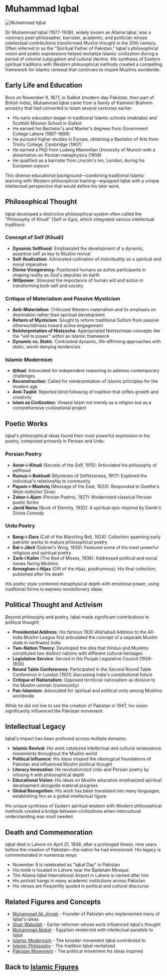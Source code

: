# Muhammad Iqbal

![Muhammad Iqbal](../../images/iqbal.jpg)

Sir Muhammad Iqbal (1877-1938), widely known as Allama Iqbal, was a visionary poet-philosopher, barrister, academic, and politician whose intellectual contributions transformed Muslim thought in the 20th century. Often referred to as the "Spiritual Father of Pakistan," Iqbal's philosophical vision and poetic expressions helped revitalize Islamic civilization during a period of colonial subjugation and cultural decline. His synthesis of Eastern spiritual traditions with Western philosophical methods created a compelling framework for Islamic renewal that continues to inspire Muslims worldwide.

## Early Life and Education

Born on November 9, 1877, in Sialkot (modern-day Pakistan, then part of British India), Muhammad Iqbal came from a family of Kashmiri Brahmin ancestry that had converted to Islam several centuries earlier:

- His early education began in traditional Islamic schools (maktabs) and Scottish Mission School in Sialkot
- He earned his Bachelor's and Master's degrees from Government College Lahore (1897-1899)
- He pursued higher studies in Europe, obtaining a Bachelor of Arts from Trinity College, Cambridge (1907)
- He earned a PhD from Ludwig Maximilian University of Munich with a dissertation on Persian metaphysics (1908)
- He qualified as a barrister from Lincoln's Inn, London, during his European sojourn

This diverse educational background—combining traditional Islamic learning with Western philosophical training—equipped Iqbal with a unique intellectual perspective that would define his later work.

## Philosophical Thought

Iqbal developed a distinctive philosophical system often called the "Philosophy of Khudi" (Self or Ego), which integrated various intellectual traditions:

### Concept of Self (Khudi)

- **Dynamic Selfhood**: Emphasized the development of a dynamic, assertive self as key to Muslim revival
- **Self-Realization**: Advocated cultivation of individuality as a spiritual and moral imperative
- **Divine Vicegerency**: Positioned humans as active participants in shaping reality as God's deputies on earth
- **Willpower**: Stressed the importance of human will and action in transforming both self and society

### Critique of Materialism and Passive Mysticism

- **Anti-Materialism**: Criticized Western materialism and its emphasis on domination rather than spiritual development
- **Reform of Mysticism**: Sought to reform traditional Sufism from passive otherworldliness toward active engagement
- **Reinterpretation of Nietzsche**: Appropriated Nietzschean concepts like the "will to power" within an Islamic framework
- **Dynamic vs. Static**: Contrasted dynamic, life-affirming approaches with static, world-denying tendencies

### Islamic Modernism

- **Ijtihad**: Advocated for independent reasoning to address contemporary challenges
- **Reconstruction**: Called for reinterpretation of Islamic principles for the modern age
- **Anti-Taqlid**: Rejected blind following of tradition that stifles growth and creativity
- **Islam as Civilization**: Viewed Islam not merely as a religion but as a comprehensive civilizational project

## Poetic Works

Iqbal's philosophical ideas found their most powerful expression in his poetry, composed primarily in Persian and Urdu:

### Persian Poetry

- **Asrar-i-Khudi** (Secrets of the Self, 1915): Articulated his philosophy of selfhood
- **Rumuz-i-Bekhudi** (Mysteries of Selflessness, 1917): Explored the individual's relationship to community
- **Payam-i-Mashriq** (Message of the East, 1923): Responded to Goethe's West-östlicher Divan
- **Zabur-i-Ajam** (Persian Psalms, 1927): Modernized classical Persian poetic forms
- **Javid Nama** (Book of Eternity, 1932): A spiritual epic inspired by Dante's Divine Comedy

### Urdu Poetry

- **Bang-i-Dara** (Call of the Marching Bell, 1924): Collection spanning early patriotic works to mature philosophical poetry
- **Bal-i-Jibril** (Gabriel's Wing, 1935): Featured some of his most powerful religious and spiritual poetry
- **Zarb-i Kalim** (The Rod of Moses, 1936): Addressed political and social issues facing Muslims
- **Armaghan-i-Hijaz** (Gift of the Hijaz, posthumous): His final collection, published after his death

His poetic style combined metaphysical depth with emotional power, using traditional forms to express revolutionary ideas.

## Political Thought and Activism

Beyond philosophy and poetry, Iqbal made significant contributions to political thought:

- **Presidential Address**: His famous 1930 Allahabad Address to the All-India Muslim League first articulated the concept of a separate Muslim state in northwest India
- **Two-Nation Theory**: Developed the idea that Hindus and Muslims constituted two distinct nations with different cultural heritages
- **Legislative Service**: Served in the Punjab Legislative Council (1926-1930)
- **Round Table Conferences**: Participated in the Second Round Table Conference in London (1931) discussing India's constitutional future
- **Critique of Nationalism**: Opposed territorial nationalism as divisive to the Muslim ummah (community)
- **Pan-Islamism**: Advocated for spiritual and political unity among Muslims worldwide

While he did not live to see the creation of Pakistan in 1947, his vision significantly influenced the Pakistan movement.

## Intellectual Legacy

Iqbal's impact has been profound across multiple domains:

- **Islamic Revival**: His work catalyzed intellectual and cultural renaissance movements throughout the Muslim world
- **Political Influence**: His ideas shaped the ideological foundations of Pakistan and influenced Muslim political thought
- **Literary Innovation**: He revolutionized Urdu and Persian poetry by infusing it with philosophical depth
- **Educational Vision**: His ideas on Muslim education emphasized spiritual development alongside material progress
- **Global Recognition**: His work has been translated into many languages, establishing him as a global intellectual figure

His unique synthesis of Eastern spiritual wisdom with Western philosophical methods created a bridge between civilizations when intercultural understanding was most needed.

## Death and Commemoration

Iqbal died in Lahore on April 21, 1938, after a prolonged illness, nine years before the creation of Pakistan—the nation he had envisioned. His legacy is commemorated in numerous ways:

- November 9 is celebrated as "Iqbal Day" in Pakistan
- His tomb is located in Lahore near the Badshahi Mosque
- The Allama Iqbal International Airport in Lahore is named after him
- His portrait hangs in many academic institutions across Pakistan
- His verses are frequently quoted in political and cultural discourse

## Related Figures and Concepts

- [Muhammad Ali Jinnah](./jinnah.md) - Founder of Pakistan who implemented many of Iqbal's ideas
- [Shah Waliullah](./shah_waliullah.md) - Earlier reformer whose work influenced Iqbal's thought
- [Muhammad Abduh](./muhammad_abduh.md) - Egyptian modernist with intellectual parallels to Iqbal
- [Islamic Modernism](../denominations/islamic_modernism.md) - The broader movement Iqbal contributed to
- [Islamic Philosophy](../beliefs/islam_modernity.md) - The tradition Iqbal revitalized
- [Pakistan Movement](../history/independence_movement.md) - The political movement his ideas inspired

## Back to [Islamic Figures](./README.md)
